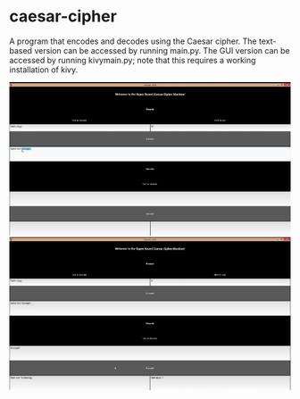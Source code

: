 # caesar-cipher
A program that encodes and decodes using the Caesar cipher. 
The text-based version can be accessed by running main.py. 
The GUI version can be accessed by running kivymain.py; note that this requires a working installation of kivy. 

<img src="images/Ceasar.PNG">
<img src="images/Ceasar2.PNG"> 
